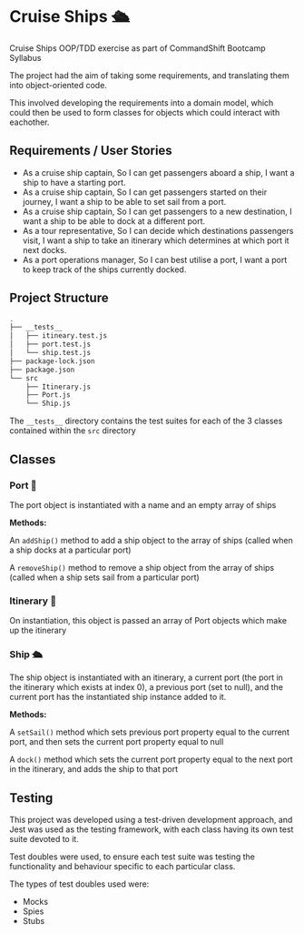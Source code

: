 # Cruise Ships 🛳️
Cruise Ships OOP/TDD exercise as part of CommandShift Bootcamp Syllabus

The project had the aim of taking some requirements, and translating them into object-oriented code. 

This involved developing the requirements into a domain model, which could then be used to form classes for objects which could interact with eachother.

## Requirements / User Stories

* As a cruise ship captain, So I can get passengers aboard a ship, I want a ship to have a starting port.
* As a cruise ship captain, So I can get passengers started on their journey, I want a ship to be able to set sail from a port.
* As a cruise ship captain, So I can get passengers to a new destination, I want a ship to be able to dock at a different port.
* As a tour representative, So I can decide which destinations passengers visit, I want a ship to take an itinerary which determines at which port it next docks.
* As a port operations manager, So I can best utilise a port, I want a port to keep track of the ships currently docked.

## Project Structure

```bash
.
├── __tests__
│   ├── itineary.test.js
│   ├── port.test.js
│   └── ship.test.js
├── package-lock.json
├── package.json
└── src
    ├── Itinerary.js
    ├── Port.js
    └── Ship.js
```

The ``__tests__`` directory contains the test suites for each of the 3 classes contained within the ``src`` directory

## Classes
### Port 🌊

The port object is instantiated with a name and an empty array of ships

**Methods:**

An ``addShip()`` method to add a ship object to the array of ships (called when a ship docks at a particular port)

A ``removeShip()`` method to remove a ship object from the array of ships (called when a ship sets sail from a particular port)

### Itinerary 📜

On instantiation, this object is passed an array of Port objects which make up the itinerary

### Ship 🛳️
The ship object is instantiated with an itinerary, a current port (the port in the itinerary which exists at index 0), a previous port (set to null), and the current port has the instantiated ship instance added to it.

**Methods:**

A ``setSail()`` method which sets previous port property equal to the current port, and then sets the current port property equal to null

A ``dock()`` method which sets the current port property equal to the next port in the itinerary, and adds the ship to that port

## Testing

This project was developed using a test-driven development approach, and Jest was used as the testing framework, with each class having its own test suite devoted to it.

Test doubles were used, to ensure each test suite was testing the functionality and behaviour specific to each particular class. 

The types of test doubles used were: 

* Mocks
* Spies
* Stubs
